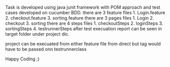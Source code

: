 Task is developed using java junit framework with POM approach and test cases developed on cucumber BDD.
   there are 3 feature files
     1. Login.feature
     2. checkout.feature
     3. sorting.feature
   there are 3 pages files
     1. Login
     2. checkout
     3. sorting
    there are 4 steps files
     1. checkoutSteps
     2. loginSteps
     3. sortingSteps
     4. testrunnerSteps
after test execuation report can be seen in target folder under project dic.

project can be execuated from either feature file from direct but tag would have to be passed onn testrunnerclass

Happy Coding ;)
